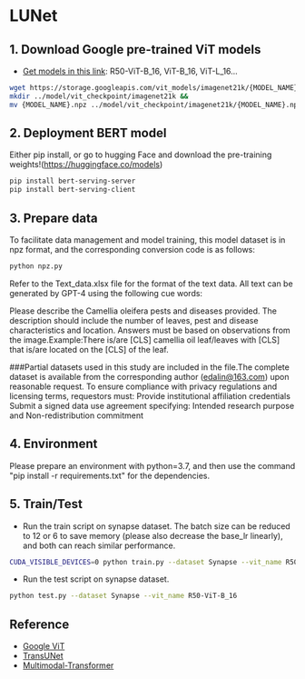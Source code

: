 # LUNet

## 1. Download Google pre-trained ViT models
* [Get models in this link](https://console.cloud.google.com/storage/vit_models/): R50-ViT-B_16, ViT-B_16, ViT-L_16...
```bash
wget https://storage.googleapis.com/vit_models/imagenet21k/{MODEL_NAME}.npz &&
mkdir ../model/vit_checkpoint/imagenet21k &&
mv {MODEL_NAME}.npz ../model/vit_checkpoint/imagenet21k/{MODEL_NAME}.npz
```
## 2. Deployment BERT model
Either pip install, or go to hugging Face and download the pre-training weights!(https://huggingface.co/models)
```bash
pip install bert-serving-server  
pip install bert-serving-client 
```

## 3. Prepare data
To facilitate data management and model training, this model dataset is in npz format, and the corresponding conversion code is as follows:
```bash
python npz.py
```
Refer to the Text_data.xlsx file for the format of the text data. All text can be generated by GPT-4 using the following cue words:

Please describe the Camellia oleifera pests and diseases provided. The description should include the number of leaves, pest and disease characteristics and location. Answers must be based on observations from the image.Example:There is/are [CLS] camellia oil leaf/leaves with [CLS] that is/are located on the [CLS] of the leaf.

###Partial datasets used in this study are included in the file.The complete dataset is available from the corresponding author (edalin@163.com) upon reasonable request. To ensure compliance with privacy regulations and licensing terms, requestors must:
Provide institutional affiliation credentials
Submit a signed data use agreement specifying:
Intended research purpose and Non-redistribution commitment

## 4. Environment

Please prepare an environment with python=3.7, and then use the command "pip install -r requirements.txt" for the dependencies.

## 5. Train/Test

- Run the train script on synapse dataset. The batch size can be reduced to 12 or 6 to save memory (please also decrease the base_lr linearly), and both can reach similar performance.

```bash
CUDA_VISIBLE_DEVICES=0 python train.py --dataset Synapse --vit_name R50-ViT-B_16
```

- Run the test script on synapse dataset. 

```bash
python test.py --dataset Synapse --vit_name R50-ViT-B_16
```

## Reference
* [Google ViT](https://github.com/google-research/vision_transformer)
* [TransUNet](https://github.com/Beckschen/TransUNet)
* [Multimodal-Transformer](https://github.com/yaohungt/Multimodal-Transformer)
